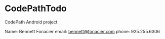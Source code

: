 # CodePathTodo
CodePath Android project

Name: Bennett Fonacier
email: bennett@fonacier.com
phone: 925.255.6306


